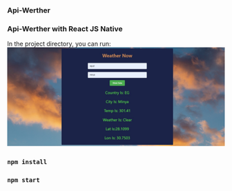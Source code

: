 ### Api-Werther
### Api-Werther with React JS Native
In the project directory, you can run:
<img src="https://github.com/medoalking2016/Api-Werther/blob/master/Wether.jpg"/>
### `npm install`
### `npm start`
